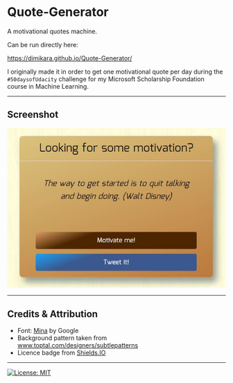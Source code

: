 # Quote-Generator
A motivational quotes machine.

Can be run directly here: 

https://dimikara.github.io/Quote-Generator/

I originally made it in order to get one motivational quote per day during the `#50daysofUdacity` challenge for my Microsoft Scholarship Foundation course in Machine Learning.

___
## Screenshot

![Screenshot1](/img/Screenshot.JPG "The game on PC")

___
## Credits & Attribution

* Font: [Mina](https://fonts.google.com/specimen/Mina?query=Mina) by Google 
* Background pattern taken from www.toptal.com/designers/subtlepatterns
* Licence badge from [Shields.IO](https://shields.io/)
___

[![License: MIT](https://img.shields.io/badge/License-MIT-yellow.svg)](https://opensource.org/licenses/MIT)